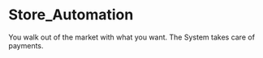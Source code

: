 # Store_Automation
You walk out of the market with what you want. The System takes care of payments.
